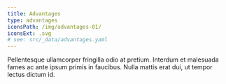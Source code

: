 ```yaml
---
title: Advantages
type: advantages
iconsPath: /img/advantages-01/
iconsExt: .svg
# see: src/_data/advantages.yaml
---
```


Pellentesque ullamcorper fringilla odio at pretium. Interdum et malesuada fames ac ante ipsum primis in faucibus. Nulla mattis erat dui, ut tempor lectus dictum id.
